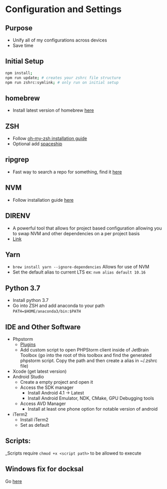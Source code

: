 # Configuration and Settings

## Purpose

- Unify all of my configurations across devices
- Save time

## Initial Setup

```bash
npm install;
npm run update; # creates your zshrc file structure
npm run zshrc:symlink; # only run on initial setup
```

## homebrew

- Install latest version of homebrew [here](https://docs.brew.sh/Installation)

## ZSH

- Follow [oh-my-zsh installation guide](https://github.com/robbyrussell/oh-my-zsh/wiki/Installing-ZSH)
- Optional add [spaceship](https://github.com/denysdovhan/spaceship-prompt)

## ripgrep

- Fast way to search a repo for something, find it [here](https://github.com/BurntSushi/ripgrep)

## NVM

- Follow installation guide [here](https://gist.github.com/nijicha/e5615548181676873118df79953cb709)

## DIRENV

- A powerful tool that allows for project based configuration allowing you to swap NVM and other dependencies on a per project basis
- [Link](https://direnv.net/)

## Yarn

- `brew install yarn --ignore-dependencies` Allows for use of NVM
- Set the default alias to current LTS ex: `nvm alias default 10.16`

## Python 3.7

- Install python 3.7
- Go into ZSH and add anaconda to your path `PATH=$HOME/anaconda3/bin:$PATH`

## IDE and Other Software

- Phpstorm
  - [Plugins](./docs/phpstorm-plugins.md)
  - Add custom script to open PHPStorm client inside of JetBrain Toolbox (go into the root of this toolbox and find the generated phpstorm script. Copy the path and then create a alias in ~/.zshrc file)
- Xcode (get latest version)
- Android Studio
  - Create a empty project and open it
  - Access the SDK manager
    - Install Android 4.1 -> Latest
    - Install Android Emulator, NDK, CMake, GPU Debugging tools
  - Access AVD Manager
    - Install at least one phone option for notable version of android
- iTerm2
  - Install iTerm2
  - Set as default

## Scripts:

\_Scripts require `chmod +x <script path>` to be allowed to execute

## Windows fix for docksal

Go [here](./docs/wsl-docksal.md)
